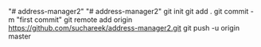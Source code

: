 "# address-manager2" 
"# address-manager2"  git init git add . git commit -m "first commit" git remote add origin https://github.com/suchareek/address-manager2.git git push -u origin master
